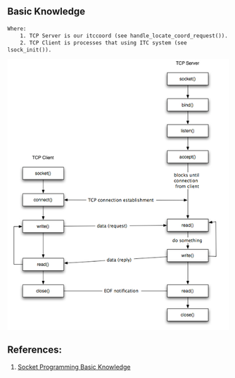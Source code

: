 
## Basic Knowledge

```
Where:
	1. TCP Server is our itccoord (see handle_locate_coord_request()).
	2. TCP Client is processes that using ITC system (see lsock_init()).
```

![](../assets/socket-programming.png)


## References:
1. [Socket Programming Basic Knowledge](https://www.cs.dartmouth.edu/~campbell/cs50/socketprogramming.html)